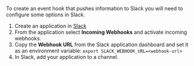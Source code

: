 To create an event hook that pushes information to Slack you will need to configure some options in Slack.

1. Create an application in [Slack](https://api.slack.com/apps?new_app=1)
2. From the application select **Incoming Webhooks** and activate incoming webhooks.
3. Copy the **Webhook URL** from the Slack application dashboard and set it as an environment variable: 
    `export SLACK_WEBHOOK_URL=<webhook-url>`
4. In Slack, add your application to a channel.

